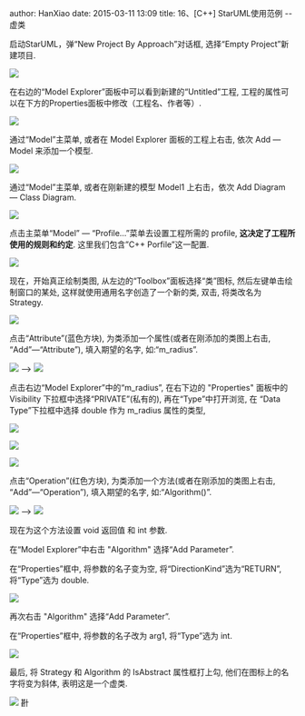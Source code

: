 author: HanXiao
date: 2015-03-11 13:09
title: 16、[C++] StarUML使用范例 -- 虚类

启动StarUML，弹“New Project By Approach”对话框, 选择“Empty Project”新建项目.

![](http://i57.tinypic.com/wqvy2x.jpg)

在右边的“Model Explorer”面板中可以看到新建的“Untitled”工程, 工程的属性可以在下方的Properties面板中修改（工程名、作者等）.

![](http://i58.tinypic.com/dncz6s.jpg)

通过“Model”主菜单, 或者在 Model Explorer 面板的工程上右击, 依次 Add — Model 来添加一个模型.

![](http://i61.tinypic.com/f36w54.jpg)

通过“Model”主菜单, 或者在刚新建的模型 Model1 上右击，依次 Add Diagram — Class Diagram.

![](http://i57.tinypic.com/2cr3mn8.jpg)

点击主菜单“Model” — “Profile…”菜单去设置工程所需的 profile, **这决定了工程所使用的规则和约定**. 这里我们包含”C++ Porfile”这一配置.



![](http://i61.tinypic.com/34yv9d3.jpg)

现在，开始真正绘制类图, 从左边的“Toolbox”面板选择“类”图标, 然后左键单击绘制窗口的某处, 这样就使用通用名字创造了一个新的类, 双击, 将类改名为 Strategy.

![](http://i59.tinypic.com/ao9lwm.jpg)

点击“Attribute”(蓝色方块), 为类添加一个属性(或者在刚添加的类图上右击, “Add”—“Attribute”), 填入期望的名字, 如:“m_radius”.

![](http://i57.tinypic.com/289egsi.jpg) --> ![](http://i58.tinypic.com/kohmu.jpg)

点击右边“Model Explorer”中的“m_radius”, 在右下边的 "Properties" 面板中的 Visibility 下拉框中选择“PRIVATE”(私有的), 再在“Type”中打开浏览, 在 “Data Type”下拉框中选择 double 作为 m_radius 属性的类型,

![](http://i59.tinypic.com/2873hox.jpg)

![](http://i60.tinypic.com/2qtfp7t.jpg)

![](http://i59.tinypic.com/30tsx9e.jpg)



点击“Operation”(红色方块), 为类添加一个方法(或者在刚添加的类图上右击, “Add”—“Operation”), 填入期望的名字, 如:“Algorithm()”.

![](http://i60.tinypic.com/5mzszm.jpg) --> ![](http://i60.tinypic.com/21j1xfo.jpg)

现在为这个方法设置 void 返回值 和 int 参数.

在“Model Explorer”中右击 "Algorithm" 选择“Add Parameter”.

在“Properties”框中, 将参数的名子变为空, 将“DirectionKind”选为“RETURN”, 将“Type”选为 double.

![](http://i61.tinypic.com/n15u7n.jpg)

再次右击 "Algorithm" 选择“Add Parameter”.

在“Properties”框中, 将参数的名子改为 arg1, 将“Type”选为 int.

![](http://i59.tinypic.com/2ewzlp5.jpg)

最后, 将 Strategy 和 Algorithm 的 IsAbstract 属性框打上勾, 他们在图标上的名字将变为斜体, 表明这是一个虚类.

![](http://i62.tinypic.com/iegv0m.jpg)
卙
